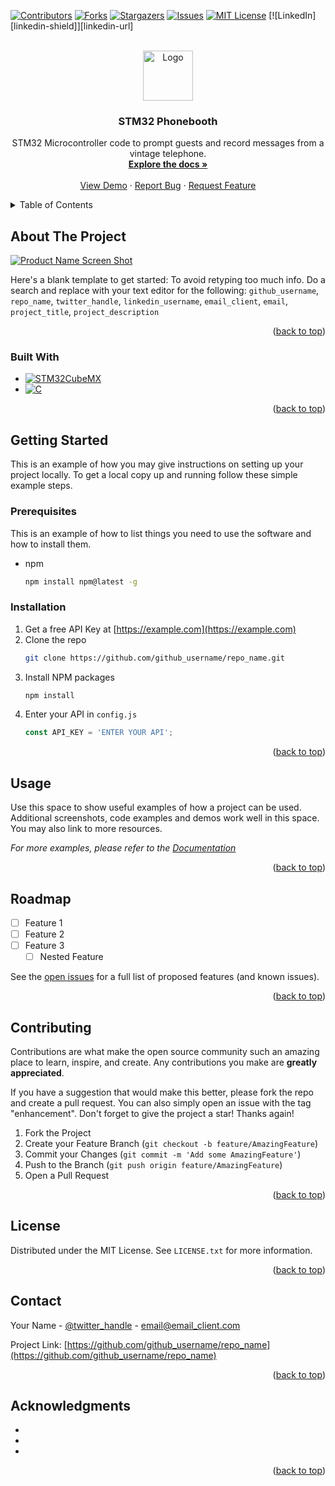 <a name="readme-top"></a>


<!-- PROJECT SHIELDS -->
[![Contributors][contributors-shield]][contributors-url]
[![Forks][forks-shield]][forks-url]
[![Stargazers][stars-shield]][stars-url]
[![Issues][issues-shield]][issues-url]
[![MIT License][license-shield]][license-url]
[![LinkedIn][linkedin-shield]][linkedin-url]



<!-- PROJECT LOGO -->
<br />
<div align="center">
  <a href="https://github.com/simcra/stm32-phonebooth">
    <img src="images/logo.png" alt="Logo" width="80" height="80">
  </a>

<h3 align="center">STM32 Phonebooth</h3>

  <p align="center">
    STM32 Microcontroller code to prompt guests and record messages from a vintage telephone.
    <br />
    <a href="https://github.com/simcra/stm32-phonebooth"><strong>Explore the docs »</strong></a>
    <br />
    <br />
    <a href="https://github.com/simcra/stm32-phonebooth">View Demo</a>
    ·
    <a href="https://github.com/simcra/stm32-phonebooth/issues">Report Bug</a>
    ·
    <a href="https://github.com/simcra/stm32-phonebooth/issues">Request Feature</a>
  </p>
</div>



<!-- TABLE OF CONTENTS -->
<details>
  <summary>Table of Contents</summary>
  <ol>
    <li>
      <a href="#about-the-project">About The Project</a>
      <ul>
        <li><a href="#built-with">Built With</a></li>
      </ul>
    </li>
    <li>
      <a href="#getting-started">Getting Started</a>
      <ul>
        <li><a href="#prerequisites">Prerequisites</a></li>
        <li><a href="#installation">Installation</a></li>
      </ul>
    </li>
    <li><a href="#usage">Usage</a></li>
    <li><a href="#roadmap">Roadmap</a></li>
    <li><a href="#contributing">Contributing</a></li>
    <li><a href="#license">License</a></li>
    <li><a href="#contact">Contact</a></li>
    <li><a href="#acknowledgments">Acknowledgments</a></li>
  </ol>
</details>



<!-- ABOUT THE PROJECT -->
## About The Project

[![Product Name Screen Shot][product-screenshot]](https://example.com)

Here's a blank template to get started: To avoid retyping too much info. Do a search and replace with your text editor for the following: `github_username`, `repo_name`, `twitter_handle`, `linkedin_username`, `email_client`, `email`, `project_title`, `project_description`

<p align="right">(<a href="#readme-top">back to top</a>)</p>



### Built With

* [![STM32CubeMX][STMicroelectronics]][STM32CubeMX-url]
* [![C][CLang]][CLang-url]

<p align="right">(<a href="#readme-top">back to top</a>)</p>



<!-- GETTING STARTED -->
## Getting Started

This is an example of how you may give instructions on setting up your project locally.
To get a local copy up and running follow these simple example steps.

### Prerequisites

This is an example of how to list things you need to use the software and how to install them.
* npm
  ```sh
  npm install npm@latest -g
  ```

### Installation

1. Get a free API Key at [https://example.com](https://example.com)
2. Clone the repo
   ```sh
   git clone https://github.com/github_username/repo_name.git
   ```
3. Install NPM packages
   ```sh
   npm install
   ```
4. Enter your API in `config.js`
   ```js
   const API_KEY = 'ENTER YOUR API';
   ```

<p align="right">(<a href="#readme-top">back to top</a>)</p>



<!-- USAGE EXAMPLES -->
## Usage

Use this space to show useful examples of how a project can be used. Additional screenshots, code examples and demos work well in this space. You may also link to more resources.

_For more examples, please refer to the [Documentation](https://example.com)_

<p align="right">(<a href="#readme-top">back to top</a>)</p>



<!-- ROADMAP -->
## Roadmap

- [ ] Feature 1
- [ ] Feature 2
- [ ] Feature 3
    - [ ] Nested Feature

See the [open issues](https://github.com/github_username/repo_name/issues) for a full list of proposed features (and known issues).

<p align="right">(<a href="#readme-top">back to top</a>)</p>



<!-- CONTRIBUTING -->
## Contributing

Contributions are what make the open source community such an amazing place to learn, inspire, and create. Any contributions you make are **greatly appreciated**.

If you have a suggestion that would make this better, please fork the repo and create a pull request. You can also simply open an issue with the tag "enhancement".
Don't forget to give the project a star! Thanks again!

1. Fork the Project
2. Create your Feature Branch (`git checkout -b feature/AmazingFeature`)
3. Commit your Changes (`git commit -m 'Add some AmazingFeature'`)
4. Push to the Branch (`git push origin feature/AmazingFeature`)
5. Open a Pull Request

<p align="right">(<a href="#readme-top">back to top</a>)</p>



<!-- LICENSE -->
## License

Distributed under the MIT License. See `LICENSE.txt` for more information.

<p align="right">(<a href="#readme-top">back to top</a>)</p>



<!-- CONTACT -->
## Contact

Your Name - [@twitter_handle](https://twitter.com/twitter_handle) - email@email_client.com

Project Link: [https://github.com/github_username/repo_name](https://github.com/github_username/repo_name)

<p align="right">(<a href="#readme-top">back to top</a>)</p>



<!-- ACKNOWLEDGMENTS -->
## Acknowledgments

* []()
* []()
* []()

<p align="right">(<a href="#readme-top">back to top</a>)</p>



<!-- MARKDOWN LINKS & IMAGES -->
<!-- https://www.markdownguide.org/basic-syntax/#reference-style-links -->
[contributors-shield]: https://img.shields.io/github/contributors/simcra/stm32-phonebooth.svg?style=for-the-badge
[contributors-url]: https://github.com/simcra/stm32-phonebooth/graphs/contributors
[forks-shield]: https://img.shields.io/github/forks/simcra/stm32-phonebooth.svg?style=for-the-badge
[forks-url]: https://github.com/simcra/stm32-phonebooth/network/members
[stars-shield]: https://img.shields.io/github/stars/simcra/stm32-phonebooth.svg?style=for-the-badge
[stars-url]: https://github.com/simcra/stm32-phonebooth/stargazers
[issues-shield]: https://img.shields.io/github/issues/simcra/stm32-phonebooth.svg?style=for-the-badge
[issues-url]: https://github.com/simcra/stm32-phonebooth/issues
[license-shield]: https://img.shields.io/github/license/simcra/stm32-phonebooth.svg?style=for-the-badge
[license-url]: https://github.com/simcra/stm32-phonebooth/blob/master/LICENSE.txt
[product-screenshot]: images/screenshot.png
[CLang]: https://img.shields.io/badge/C-A8B9CC?style=for-the-badge&logo=c&logoColor=white
[CLang-url]: https://en.cppreference.com/w/c/language
[STMicroelectronics]: https://img.shields.io/badge/stmicroelectronics-03234B?style=for-the-badge&logo=stmicroelectronics&logoColor=white
[STM32CubeMX-url]: https://www.st.com/en/development-tools/stm32cubemx.html
